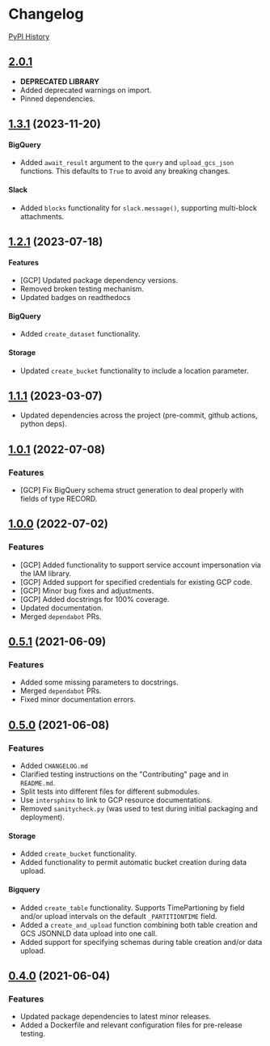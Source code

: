 # Changelog

[PyPI History](https://pypi.org/project/bibtutils/#history)

## [2.0.1](https://www.github.com/broadinstitute/bibtutils/compare/v1.3.0...v2.0.1)

- **DEPRECATED LIBRARY**
- Added deprecated warnings on import.
- Pinned dependencies.

## [1.3.1](https://www.github.com/broadinstitute/bibtutils/compare/v1.2.1...v1.3.0) (2023-11-20)

#### BigQuery

- Added `await_result` argument to the `query` and `upload_gcs_json` functions. This defaults
  to `True` to avoid any breaking changes.

#### Slack

- Added `blocks` functionality for `slack.message()`, supporting multi-block attachments.

## [1.2.1](https://www.github.com/broadinstitute/bibtutils/compare/v1.1.1...v1.2.1) (2023-07-18)

#### Features

- [GCP] Updated package dependency versions.
- Removed broken testing mechanism.
- Updated badges on readthedocs

#### BigQuery

- Added `create_dataset` functionality.

#### Storage

- Updated `create_bucket` functionality to include a location parameter.

## [1.1.1](https://www.github.com/broadinstitute/bibtutils/compare/v1.0.2...v1.1.1) (2023-03-07)

- Updated dependencies across the project (pre-commit, github actions, python deps).

## [1.0.1](https://www.github.com/broadinstitute/bibtutils/compare/v1.0.0...v1.0.2) (2022-07-08)

### Features

- [GCP] Fix BigQuery schema struct generation to deal properly with fields of type RECORD.

## [1.0.0](https://www.github.com/broadinstitute/bibtutils/compare/v0.5.1...v1.0.0) (2022-07-02)

### Features

- [GCP] Added functionality to support service account impersonation via the IAM library.
- [GCP] Added support for specified credentials for existing GCP code.
- [GCP] Minor bug fixes and adjustments.
- [GCP] Added docstrings for 100% coverage.
- Updated documentation.
- Merged `dependabot` PRs.

## [0.5.1](https://www.github.com/broadinstitute/bibtutils/compare/v0.5.0...v0.5.1) (2021-06-09)

### Features

- Added some missing parameters to docstrings.
- Merged `dependabot` PRs.
- Fixed minor documentation errors.

## [0.5.0](https://www.github.com/broadinstitute/bibtutils/compare/v0.4.0...v0.5.0) (2021-06-08)

### Features

- Added `CHANGELOG.md`
- Clarified testing instructions on the "Contributing" page and in `README.md`.
- Split tests into different files for different submodules.
- Use `intersphinx` to link to GCP resource documentations.
- Removed `sanitycheck.py` (was used to test during initial packaging and deployment).

#### Storage

- Added `create_bucket` functionality.
- Added functionality to permit automatic bucket creation during data upload.

#### Bigquery

- Added `create_table` functionality. Supports TimePartioning by field and/or upload intervals on the default `_PARTITIONTIME` field.
- Added a `create_and_upload` function combining both table creation and GCS JSONNLD data upload into one call.
- Added support for specifying schemas during table creation and/or data upload.

## [0.4.0](https://www.github.com/broadinstitute/bibtutils/compare/v0.3.5...v0.4.0) (2021-06-04)

### Features

- Updated package dependencies to latest minor releases.
- Added a Dockerfile and relevant configuration files for pre-release testing.
